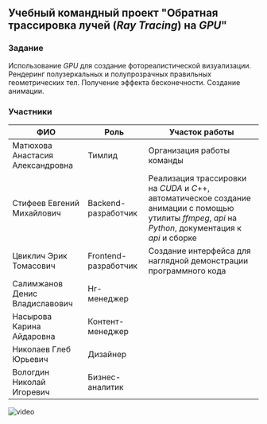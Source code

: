 ## Учебный командный проект "Обратная трассировка лучей (*Ray Tracing*) на *GPU*"

### Задание

Использование *GPU* для создание фотореалистической визуализации.  Рендеринг полузеркальных и полупрозрачных правильных геометрических тел.  Получение эффекта бесконечности. Создание анимации.

### Участники

| ФИО                              | Роль                 | Участок работы                                               |
| -------------------------------- | -------------------- | ------------------------------------------------------------ |
| Матюхова Анастасия Александровна | Тимлид               | Организация работы команды                                   |
| Стифеев Евгений Михайлович       | Backend-разработчик  | Реализация трассировки на *CUDA* и *C*++, автоматическое создание анимации с помощью утилиты *ffmpeg*, *api* на *Python*, документация к *api* и сборке |
| Цвиклич Эрик Томасович           | Frontend-разработчик | Создание интерфейса для наглядной демонстрации программного кода                                                            |
| Салимжанов Денис Владиславович   | Hr-менеджер          |                                                              |
| Насырова Карина Айдаровна        | Контент-менеджер     |                                                              |
| Николаев Глеб Юрьевич            | Дизайнер             |                                                              |
| Вологдин Николай Игоревич        | Бизнес-аналитик      |                                                              |

![video](https://github.com/ErikHaq4/raytracing/blob/main/png/video.gif)
